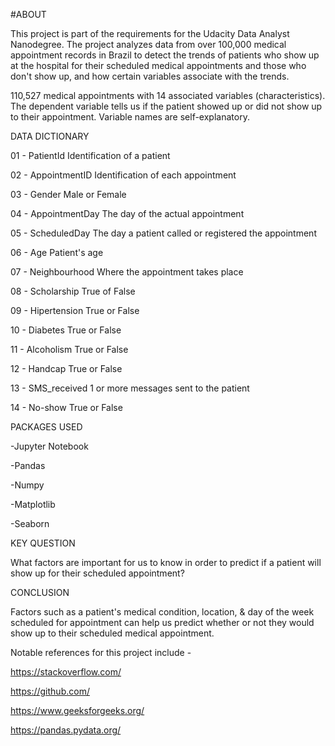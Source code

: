 #ABOUT

This project is part of the requirements for the Udacity Data Analyst Nanodegree. The project analyzes data from over 100,000 medical appointment records in Brazil to detect the trends of patients who show up at the hospital for their scheduled medical appointments and those who don't show up, and how certain variables associate with the trends.

110,527 medical appointments with 14 associated variables (characteristics).
The dependent variable tells us if the patient showed up or did not show up to their appointment.
Variable names are self-explanatory.


DATA DICTIONARY

01 - PatientId
   Identification of a patient

02 - AppointmentID
   Identification of each appointment

03 - Gender
   Male or Female

04 - AppointmentDay
   The day of the actual appointment

05 - ScheduledDay
   The day a patient called or registered the appointment

06 - Age
   Patient's age

07 - Neighbourhood
   Where the appointment takes place

08 - Scholarship
   True of False

09 - Hipertension
   True or False

10 - Diabetes
   True or False

11 - Alcoholism
   True or False

12 - Handcap
   True or False

13 - SMS_received
   1 or more messages sent to the patient

14 - No-show
   True or False


PACKAGES USED

-Jupyter Notebook

-Pandas

-Numpy

-Matplotlib

-Seaborn


KEY QUESTION

What factors are important for us to know in order to predict if a patient will show up for their scheduled appointment?


CONCLUSION

Factors such as a patient's medical condition, location, & day of the week scheduled for appointment can help us predict whether
or not they would show up to their scheduled medical appointment.


Notable references for this project include -

https://stackoverflow.com/

https://github.com/

https://www.geeksforgeeks.org/

https://pandas.pydata.org/
